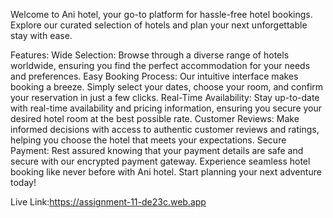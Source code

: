 Welcome to Ani hotel, your go-to platform for hassle-free hotel bookings. Explore our curated selection of hotels and plan your next unforgettable stay with ease.

Features:
Wide Selection: Browse through a diverse range of hotels worldwide, ensuring you find the perfect accommodation for your needs and preferences.
Easy Booking Process: Our intuitive interface makes booking a breeze. Simply select your dates, choose your room, and confirm your reservation in just a few clicks.
Real-Time Availability: Stay up-to-date with real-time availability and pricing information, ensuring you secure your desired hotel room at the best possible rate.
Customer Reviews: Make informed decisions with access to authentic customer reviews and ratings, helping you choose the hotel that meets your expectations.
Secure Payment: Rest assured knowing that your payment details are safe and secure with our encrypted payment gateway.
Experience seamless hotel booking like never before with Ani hotel. Start planning your next adventure today!


Live Link:https://assignment-11-de23c.web.app